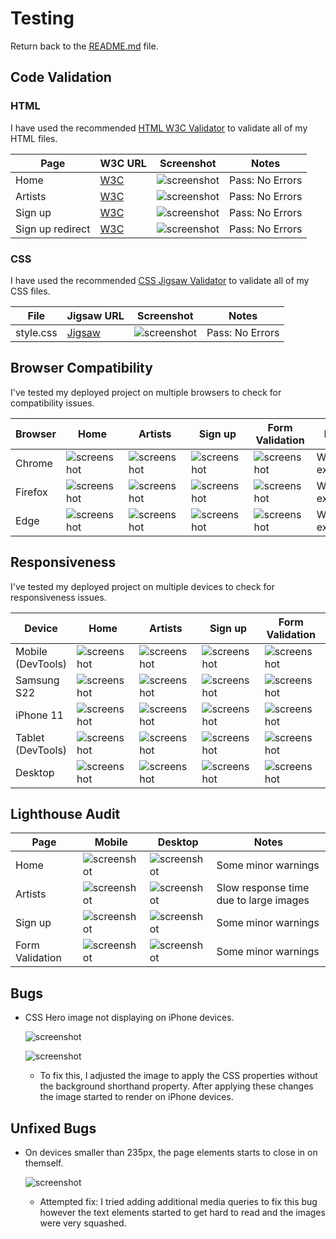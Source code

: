 # Testing

Return back to the [README.md](README.md) file.

## Code Validation

### HTML

I have used the recommended [HTML W3C Validator](https://validator.w3.org) to validate all of my HTML files.

| Page | W3C URL | Screenshot | Notes |
| --- | --- | --- | --- |
| Home | [W3C](https://validator.w3.org/nu/?doc=https%3A%2F%2FJordan-Boulton1.github.io%2FDrum-Bass-Hideout%2Findex.html) | ![screenshot](https://github.com/Jordan-Boulton1/Drum-Bass-Hideout/blob/main/documentation/testing/home-validator.png) | Pass: No Errors |
| Artists | [W3C](https://validator.w3.org/nu/?doc=https%3A%2F%2Fjordan-boulton1.github.io%2FDrum-Bass-Hideout%2Fartists.html) | ![screenshot](https://github.com/Jordan-Boulton1/Drum-Bass-Hideout/blob/main/documentation/testing/artists-validator.png) | Pass: No Errors |
| Sign up | [W3C](https://validator.w3.org/nu/?doc=https%3A%2F%2Fjordan-boulton1.github.io%2FDrum-Bass-Hideout%2Fsignup.html) | ![screenshot](https://github.com/Jordan-Boulton1/Drum-Bass-Hideout/blob/main/documentation/testing/signup-validator.png) | Pass: No Errors |
| Sign up redirect | [W3C](https://validator.w3.org/nu/?doc=https%3A%2F%2Fjordan-boulton1.github.io%2FDrum-Bass-Hideout%2Fsignup-validator.html%3Fusername%3DUsername%26email%3Demail%2540email.com%26password%3Dpassword) | ![screenshot](https://github.com/Jordan-Boulton1/Drum-Bass-Hideout/blob/main/documentation/testing/signup-redirect-validator.png) | Pass: No Errors |

### CSS

I have used the recommended [CSS Jigsaw Validator](https://jigsaw.w3.org/css-validator) to validate all of my CSS files.

| File | Jigsaw URL | Screenshot | Notes |
| --- | --- | --- | --- |
| style.css | [Jigsaw](https://jigsaw.w3.org/css-validator/validator?uri=https%3A%2F%2Fjordan-boulton1.github.io%2FDrum-Bass-Hideout%2Findex.html&profile=css3svg&usermedium=all&warning=1&vextwarning=&lang=en) | ![screenshot](https://github.com/Jordan-Boulton1/Drum-Bass-Hideout/blob/main/documentation/testing/css-validator.png) | Pass: No Errors |

## Browser Compatibility

I've tested my deployed project on multiple browsers to check for compatibility issues.

| Browser | Home | Artists | Sign up | Form Validation | Notes |
| --- | --- | --- | --- | --- | --- |
| Chrome | ![screenshot](https://github.com/Jordan-Boulton1/Drum-Bass-Hideout/blob/main/documentation/testing/chrome-home.png) | ![screenshot](https://github.com/Jordan-Boulton1/Drum-Bass-Hideout/blob/main/documentation/testing/chrome-artists.png) | ![screenshot](https://github.com/Jordan-Boulton1/Drum-Bass-Hideout/blob/main/documentation/testing/chrome-signup.png) | ![screenshot](https://github.com/Jordan-Boulton1/Drum-Bass-Hideout/blob/main/documentation/testing/chrome-signup-validation.png) | Works as expected |
| Firefox | ![screenshot](https://github.com/Jordan-Boulton1/Drum-Bass-Hideout/blob/main/documentation/testing/firefox-home.png) | ![screenshot](https://github.com/Jordan-Boulton1/Drum-Bass-Hideout/blob/main/documentation/testing/firefox-artists.png) | ![screenshot](https://github.com/Jordan-Boulton1/Drum-Bass-Hideout/blob/main/documentation/testing/firefox-signup.png) | ![screenshot](https://github.com/Jordan-Boulton1/Drum-Bass-Hideout/blob/main/documentation/testing/firefox-signup-validation.png) | Works as expected |
| Edge | ![screenshot](https://github.com/Jordan-Boulton1/Drum-Bass-Hideout/blob/main/documentation/testing/edge-home.png) | ![screenshot](https://github.com/Jordan-Boulton1/Drum-Bass-Hideout/blob/main/documentation/testing/edge-artists.png) | ![screenshot](https://github.com/Jordan-Boulton1/Drum-Bass-Hideout/blob/main/documentation/testing/edge-signup.png) | ![screenshot](https://github.com/Jordan-Boulton1/Drum-Bass-Hideout/blob/main/documentation/testing/edge-signup-validation.png) | Works as expected |

## Responsiveness

I've tested my deployed project on multiple devices to check for responsiveness issues.

| Device | Home | Artists | Sign up | Form Validation | Notes |
| --- | --- | --- | --- | --- | --- |
| Mobile (DevTools) | ![screenshot](https://github.com/Jordan-Boulton1/Drum-Bass-Hideout/blob/main/documentation/testing/mobile-devtools-home.png) | ![screenshot](https://github.com/Jordan-Boulton1/Drum-Bass-Hideout/blob/main/documentation/testing/mobile-devtools-artists.png) | ![screenshot](https://github.com/Jordan-Boulton1/Drum-Bass-Hideout/blob/main/documentation/testing/mobile-devtools-signup.png) | ![screenshot](https://github.com/Jordan-Boulton1/Drum-Bass-Hideout/blob/main/documentation/testing/mobile-devtools-form-validation.png) | Works as expected |
| Samsung S22 | ![screenshot](https://github.com/Jordan-Boulton1/Drum-Bass-Hideout/blob/main/documentation/testing/samsung-s22-home.png) | ![screenshot](https://github.com/Jordan-Boulton1/Drum-Bass-Hideout/blob/main/documentation/testing/samsung-s22-artists.png) | ![screenshot](https://github.com/Jordan-Boulton1/Drum-Bass-Hideout/blob/main/documentation/testing/samsung-s22-signup.png) | ![screenshot](https://github.com/Jordan-Boulton1/Drum-Bass-Hideout/blob/main/documentation/testing/samsung-s22-form-validation.png) | Works as expected |
| iPhone 11 | ![screenshot](https://github.com/Jordan-Boulton1/Drum-Bass-Hideout/blob/main/documentation/testing/iphone-11-home.png) | ![screenshot](https://github.com/Jordan-Boulton1/Drum-Bass-Hideout/blob/main/documentation/testing/iphone-11-artists.png) | ![screenshot](https://github.com/Jordan-Boulton1/Drum-Bass-Hideout/blob/main/documentation/testing/iphone-11-signup.png) | ![screenshot](https://github.com/Jordan-Boulton1/Drum-Bass-Hideout/blob/main/documentation/testing/iphone-11-form-validation.png) | Works as expected |
| Tablet (DevTools) | ![screenshot](https://github.com/Jordan-Boulton1/Drum-Bass-Hideout/blob/main/documentation/testing/tablet-devtools-home.png) | ![screenshot](https://github.com/Jordan-Boulton1/Drum-Bass-Hideout/blob/main/documentation/testing/tablet-devtools-artists.png) | ![screenshot](https://github.com/Jordan-Boulton1/Drum-Bass-Hideout/blob/main/documentation/testing/tablet-devtools-signup.png) | ![screenshot](https://github.com/Jordan-Boulton1/Drum-Bass-Hideout/blob/main/documentation/testing/tablet-devtools-form-validation.png) | Works as expected |
| Desktop | ![screenshot](https://github.com/Jordan-Boulton1/Drum-Bass-Hideout/blob/main/documentation/testing/chrome-home.png) | ![screenshot](https://github.com/Jordan-Boulton1/Drum-Bass-Hideout/blob/main/documentation/testing/chrome-artists.png) | ![screenshot](https://github.com/Jordan-Boulton1/Drum-Bass-Hideout/blob/main/documentation/testing/chrome-signup.png) | ![screenshot](https://github.com/Jordan-Boulton1/Drum-Bass-Hideout/blob/main/documentation/testing/chrome-signup-validation.png) | Works as expected |

## Lighthouse Audit

| Page | Mobile | Desktop | Notes |
| --- | --- | --- | --- |
| Home | ![screenshot](https://github.com/Jordan-Boulton1/Drum-Bass-Hideout/blob/main/documentation/testing/lighthouse-home-mobile.png) | ![screenshot](https://github.com/Jordan-Boulton1/Drum-Bass-Hideout/blob/main/documentation/testing/lighthouse-home-desktop.png) | Some minor warnings |
| Artists | ![screenshot](https://github.com/Jordan-Boulton1/Drum-Bass-Hideout/blob/main/documentation/testing/lighthouse-artists-mobile.png) | ![screenshot](https://github.com/Jordan-Boulton1/Drum-Bass-Hideout/blob/main/documentation/testing/lighthouse-artists-desktop.png) | Slow response time due to large images |
| Sign up | ![screenshot](https://github.com/Jordan-Boulton1/Drum-Bass-Hideout/blob/main/documentation/testing/lighthouse-signup-mobile.png) | ![screenshot](https://github.com/Jordan-Boulton1/Drum-Bass-Hideout/blob/main/documentation/testing/lighthouse-signup-desktop.png) | Some minor warnings |
| Form Validation | ![screenshot](https://github.com/Jordan-Boulton1/Drum-Bass-Hideout/blob/main/documentation/testing/lighthouse-form-validation-mobile.png) | ![screenshot](https://github.com/Jordan-Boulton1/Drum-Bass-Hideout/blob/main/documentation/testing/lighthouse-form-validation-desktop.png) | Some minor warnings |

## Bugs

- CSS Hero image not displaying on iPhone devices.

    ![screenshot](https://github.com/Jordan-Boulton1/Drum-Bass-Hideout/blob/main/documentation/dnb-hero-image-bug.png)
    
    ![screenshot](https://github.com/Jordan-Boulton1/Drum-Bass-Hideout/blob/main/documentation/dnb-hero-image-bug-fix.png)
    
    - To fix this, I adjusted the image to apply the CSS properties without the background shorthand property. After applying these changes the image started to render on iPhone devices.

## Unfixed Bugs

- On devices smaller than 235px, the page elements starts to close in on themself.

    ![screenshot](https://github.com/Jordan-Boulton1/Drum-Bass-Hideout/blob/main/documentation/testing/unfixed-bug.png)

    - Attempted fix: I tried adding additional media queries to fix this bug however the text elements started to get hard to read and the images were very squashed.
